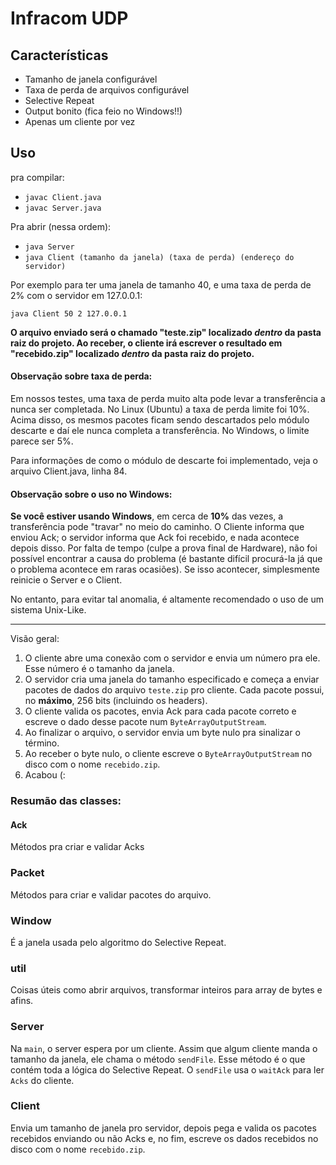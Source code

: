 # Infracom UDP

## Características
- Tamanho de janela configurável
- Taxa de perda de arquivos configurável
- Selective Repeat
- Output bonito (fica feio no Windows!!)
- Apenas um cliente por vez

## Uso
pra compilar:

- `javac Client.java`
- `javac Server.java`

Pra abrir (nessa ordem):

- `java Server`
- `java Client (tamanho da janela) (taxa de perda) (endereço do servidor)`

Por exemplo para ter uma janela de tamanho 40, e uma taxa de perda de 2% com o servidor em 127.0.0.1:
```
java Client 50 2 127.0.0.1
```

**O arquivo enviado será o chamado "teste.zip" localizado _dentro_ da pasta raiz do projeto. Ao receber, o cliente irá escrever o resultado em "recebido.zip" localizado _dentro_ da pasta raiz do projeto.**

#### Observação sobre taxa de perda:
Em nossos testes, uma taxa de perda muito alta pode levar a transferência a nunca ser completada. No Linux (Ubuntu) a taxa de perda limite foi 10%. Acima disso, os mesmos pacotes ficam sendo descartados pelo módulo descarte e daí ele nunca completa a transferência. No Windows, o limite parece ser 5%.

Para informações de como o módulo de descarte foi implementado, veja o arquivo Client.java, linha 84.

#### Observação sobre o uso no Windows:
**Se você estiver usando Windows**, em cerca de **10%** das vezes, a transferência pode "travar" no meio do caminho. O Cliente informa que enviou Ack; o servidor informa que Ack foi recebido, e nada acontece depois disso. Por falta de tempo (culpe a prova final de Hardware), não foi possível encontrar a causa do problema (é bastante difícil procurá-la já que o problema acontece em raras ocasiões). Se isso acontecer, simplesmente reinicie o Server e o Client.

No entanto, para evitar tal anomalia, é altamente recomendado o uso de um sistema Unix-Like.

---

Visão geral:

1. O cliente abre uma conexão com o servidor e envia um número pra ele. Esse número é o tamanho da janela.
2. O servidor cria uma janela do tamanho especificado e começa a enviar pacotes de dados do arquivo `teste.zip` pro cliente. Cada pacote possui, no **máximo**, 256 bits (incluindo os headers).
3. O cliente valida os pacotes, envia Ack para cada pacote correto e escreve o dado desse pacote num `ByteArrayOutputStream`.
4. Ao finalizar o arquivo, o servidor envia um byte nulo pra sinalizar o término.
5. Ao receber o byte nulo, o cliente escreve o `ByteArrayOutputStream` no disco com o nome `recebido.zip`.
6. Acabou (:

### Resumão das classes:

#### Ack
Métodos pra criar e validar Acks

### Packet
Métodos para criar e validar pacotes do arquivo.

### Window
É a janela usada pelo algoritmo do Selective Repeat.

### util
Coisas úteis como abrir arquivos, transformar inteiros para array de bytes e afins.

### Server
Na `main`, o server espera por um cliente. Assim que algum cliente manda o tamanho da janela, ele chama o método `sendFile`. Esse método é o que contém toda a lógica do Selective Repeat. O `sendFile` usa o `waitAck` para ler `Acks` do cliente.

### Client
Envia um tamanho de janela pro servidor, depois pega e valida os pacotes recebidos enviando ou não Acks e, no fim, escreve os dados recebidos no disco com o nome `recebido.zip`.

